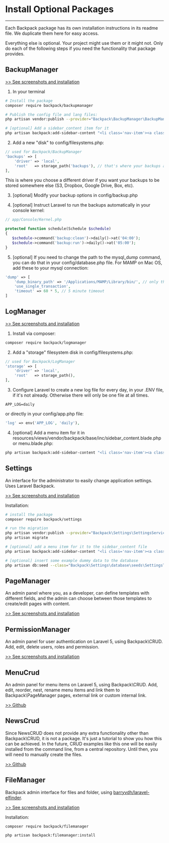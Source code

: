 # Install Optional Packages

---

Each Backpack package has its own installation instructions in its readme file. We duplicate them here for easy access.

Everything else is optional. Your project might use them or it might not. Only do each of the following steps if you need the functionality that package provides.

<a name="backup-manager"></a>
## BackupManager

[>> See screenshots and installation](https://github.com/Laravel-Backpack/BackupManager)

1) In your terminal

```bash
# Install the package
composer require backpack/backupmanager

# Publish the config file and lang files:
php artisan vendor:publish --provider="Backpack\BackupManager\BackupManagerServiceProvider"

# [optional] Add a sidebar_content item for it
php artisan backpack:add-sidebar-content "<li class='nav-item'><a class='nav-link' href='{{ backpack_url('backup') }}'><i class='nav-icon la la-hdd-o'></i> Backups</a></li>"
```

2) Add a new "disk" to config/filesystems.php:

```php
// used for Backpack/BackupManager
'backups' => [
    'driver' => 'local',
    'root'   => storage_path('backups'), // that's where your backups are stored by default: storage/backups
],
```
This is where you choose a different driver if you want your backups to be stored somewhere else (S3, Dropbox, Google Drive, Box, etc).

3) [optional] Modify your backup options in config/backup.php

4) [optional] Instruct Laravel to run the backups automatically in your console kernel:

```php
// app/Console/Kernel.php

protected function schedule(Schedule $schedule)
{
   $schedule->command('backup:clean')->daily()->at('04:00');
   $schedule->command('backup:run')->daily()->at('05:00');
}
```

5) [optional] If you need to change the path to the mysql_dump command, you can do that in your config/database.php file. For MAMP on Mac OS, add these to your mysql connection:
```php
'dump' => [
    'dump_binary_path' => '/Applications/MAMP/Library/bin/', // only the path, so without `mysqldump` or `pg_dump`
    'use_single_transaction',
    'timeout' => 60 * 5, // 5 minute timeout
]
```

<a name="log-manager"></a>
## LogManager

[>> See screenshots and installation](https://github.com/Laravel-Backpack/logmanager)


1) Install via composer:

```bash
composer require backpack/logmanager
```

2) Add a "storage" filesystem disk in config/filesystems.php:

```php
// used for Backpack/LogManager
'storage' => [
    'driver' => 'local',
    'root'   => storage_path(),
],
```

3) Configure Laravel to create a new log file for every day, in your .ENV file, if it's not already. Otherwise there will only be one file at all times.

```
APP_LOG=daily
```

or directly in your config/app.php file:
```php
'log' => env('APP_LOG', 'daily'),
```

4) [optional] Add a menu item for it in resources/views/vendor/backpack/base/inc/sidebar_content.blade.php or menu.blade.php:

```bash
php artisan backpack:add-sidebar-content "<li class='nav-item'><a class='nav-link' href='{{ backpack_url('log') }}'><i class='nav-icon la la-terminal'></i> Logs</a></li>"
```
<a name="settings-manager"></a>
## Settings

An interface for the administrator to easily change application settings. Uses Laravel Backpack. 

[>> See screenshots and installation](https://github.com/Laravel-Backpack/settings)

Installation:

```bash
# install the package
composer require backpack/settings

# run the migration
php artisan vendor:publish --provider="Backpack\Settings\SettingsServiceProvider"
php artisan migrate

# [optional] add a menu item for it to the sidebar_content file
php artisan backpack:add-sidebar-content "<li class='nav-item'><a class='nav-link' href='{{ backpack_url('setting') }}'><i class='nav-icon fa fa-cog'></i> Settings</a></li>"

# [optional] insert some example dummy data to the database
php artisan db:seed --class="Backpack\Settings\database\seeds\SettingsTableSeeder"
```

<a name="page-manager"></a>
## PageManager

An admin panel where you, as a developer, can define templates with different fields, and the admin can choose between those templates to create/edit pages with content.

[>> See screenshots and installation](https://github.com/Laravel-Backpack/pagemanager)

<a name="permission-manager"></a>
## PermissionManager

An admin panel for user authentication on Laravel 5, using Backpack\CRUD. Add, edit, delete users, roles and permission.

[>> See screenshots and installation](https://github.com/Laravel-Backpack/PermissionManager)

<a name="menu-crud"></a>
## MenuCrud

An admin panel for menu items on Laravel 5, using Backpack\CRUD. Add, edit, reorder, nest, rename menu items and link them to Backpack\PageManager pages, external link or custom internal link.

[>> Github](https://github.com/Laravel-Backpack/MenuCRUD)

<a name="news-crud"></a>
## NewsCrud

Since NewsCRUD does not provide any extra functionality other than Backpack\CRUD, it is not a package. It's just a tutorial to show you how this can be achieved. In the future, CRUD examples like this one will be easily installed from the command line, from a central repository. Until then, you will need to manually create the files.

[>> Github](https://github.com/Laravel-Backpack/NewsCRUD)


<a name="file-manager"></a>
## FileManager

Backpack admin interface for files and folder, using [barryvdh/laravel-elfinder](https://github.com/barryvdh/laravel-elfinder).

[>> See screenshots and installation](https://github.com/Laravel-Backpack/FileManager)

Installation:

```bash
composer require backpack/filemanager
```

```bash
php artisan backpack:filemanager:install
```
